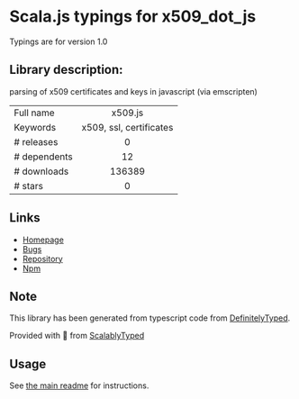 
# Scala.js typings for x509_dot_js

Typings are for version 1.0

## Library description:
parsing of x509 certificates and keys in javascript (via emscripten)

|                    |                 |
| ------------------ | :-------------: |
| Full name          | x509.js |
| Keywords           | x509, ssl, certificates |
| # releases         | 0 |
| # dependents       | 12 |
| # downloads        | 136389 |
| # stars            | 0 |

## Links
- [Homepage](https://github.com/CodeCharmLtd/x509.js)
- [Bugs](https://github.com/CodeCharmLtd/x509.js/issues)
- [Repository](https://github.com/CodeCharmLtd/x509.js)
- [Npm](https://www.npmjs.com/package/x509.js)
    


## Note
This library has been generated from typescript code from [DefinitelyTyped](https://definitelytyped.org).

Provided with :purple_heart: from [ScalablyTyped](https://github.com/oyvindberg/ScalablyTyped)

## Usage
See [the main readme](../../readme.md) for instructions.


